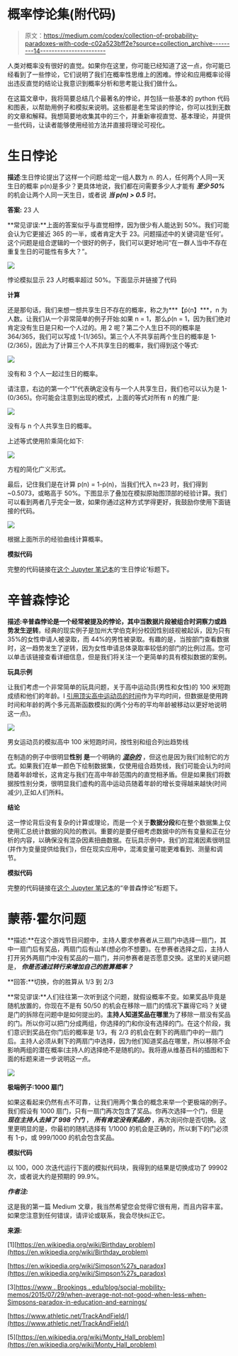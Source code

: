 # 概率悖论集(附代码)

> 原文：<https://medium.com/codex/collection-of-probability-paradoxes-with-code-c02a523bff2e?source=collection_archive---------14----------------------->

人类对概率没有很好的直觉。如果你在这里，你可能已经知道了这一点，你可能已经看到了一些悖论，它们说明了我们在概率性思维上的困难。悖论和应用概率论得出违反直觉的结论让我意识到概率分析和思考能让我们做什么。

在这篇文章中，我将简要总结几个最著名的悖论，并包括一些基本的 python 代码和图表，以帮助用例子和模拟来说明。这些都是老生常谈的悖论，你可以找到无数的文章和解释。我想简要地收集其中的三个，并重新审视直觉、基本理论，并提供一些代码，让读者能够使用经验方法并直接将理论可视化。

# **生日悖论**

**描述**:生日悖论提出了这样一个问题:给定一组人数为 *n.* 的人，任何两个人同一天生日的概率 p(n)是多少？更具体地说，我们都在问需要多少人才能有 ***至少 50%*** 的机会让两个人同一天生日，或者说 ***当 p(n) > 0.5*** 时。

**答案:** 23 人

**常见谬误:**上面的答案似乎与直觉相悖，因为很少有人能达到 50%。我们可能会认为它更接近 365 的一半，或者肯定大于 23。问题描述中的关键词是‘任何’。这个问题是组合逻辑的一个很好的例子，我们可以更好地问“在一群人当中不存在重复生日的可能性有多大？”。

![](img/cc9a772d3a77cfa4535fff9df0daf2a8.png)

悖论模拟显示 23 人时概率超过 50%。下面显示并链接了代码

**计算**

还是那句话，我们来想一想共享生日不存在的概率，称之为***【ṕ(n】***，n 为人数。让我们从一个非常简单的例子开始:如果 n = 1，那么ṕ(n = 1，因为我们绝对肯定没有生日是只和一个人过的。用 2 呢？第二个人生日不同的概率是 364/365，我们可以写成 1-(1/365)。第三个人不共享前两个生日的概率是 1-(2/365)，因此为了计算三个人不共享生日的概率，我们得到这个等式:

![](img/862789dc87f1fdd171a49f25129fbcbe.png)

没有和 3 个人一起过生日的概率。

请注意，右边的第一个“1”代表确定没有与一个人共享生日，我们也可以认为是 1-(0/365)。你可能会注意到出现的模式，上面的等式对所有 n 的推广是:

![](img/bf5e9c693c66d644baa052b370345607.png)

没有与 n 个人共享生日的概率。

上述等式使用阶乘简化如下:

![](img/13f3966a7e3a46253fcc3e1436e0e3da.png)

方程的简化广义形式。

最后，记住我们是在计算 p(n) = 1-ṕ(n)，当我们代入 n=23 时，我们得到~0.5073，或略高于 50%。下图显示了叠加在模拟原始图顶部的经验计算。我们可以看到两者几乎完全一致，如果你通过这种方式学得更好，我鼓励你使用下面链接的代码。

![](img/15ff51f1535fb456c727b4ffe26fc178.png)

根据上面所示的经验曲线计算概率。

**模拟代码**

完整的代码链接在[这个 Jupyter 笔记本](https://github.com/SunayBhat1/Writing-Code/blob/main/Paradoxes/Paradoxes.ipynb)的‘生日悖论’标题下。

# **辛普森悖论**

**描述:**辛普森悖论是一个经常被提及的悖论，其中当数据片段被组合时**洞察力或趋势发生逆转**。经典的现实例子是加州大学伯克利分校因性别歧视被起诉，因为只有 35%的女性申请人被录取，而 44%的男性被录取。有趣的是，当按部门查看数据时，这一趋势发生了逆转，因为女性申请总体录取率较低的部门的比例过高。您可以单击该链接查看详细信息，但是我们将关注一个更简单的具有模拟数据的案例。

**玩具示例**

让我们考虑一个非常简单的玩具问题，关于高中运动员(男性和女性)的 100 米短跑成绩和他们的年龄。I [引用顶尖高中运动员的时间](https://www.athletic.net/TrackAndField/)作为平均时间，但数据是使用跨时间和年龄的两个多元高斯函数模拟的(两个分布的平均年龄被移动以更好地说明这一点)。

![](img/2600055ff635b497d2d7cc2e782ad857.png)

男女运动员的模拟高中 100 米短跑时间，按性别和组合列出趋势线

在制造的例子中很明显**性别** **是**一个明确的 [***混杂的***](https://en.wikipedia.org/wiki/Confounding) ，但这也是因为我们绘制它的方式。如果我们在单一颜色下绘制数据集，仅使用组合趋势线，我们可能会认为时间随着年龄增长，这肯定与我们在高中年龄范围内的直觉相矛盾。但是如果我们将数据按性别分类，很明显我们虚构的高中运动员随着年龄的增长变得越来越快(时间减少),正如人们所料。

**结论**

这一悖论背后没有复杂的计算或理论，而是一个关于**数据分段**和在整个数据集上仅使用汇总统计数据的风险的教训。重要的是要仔细考虑数据中的所有变量和正在分析的内容，以确保没有混杂因素扭曲数据。在玩具示例中，我们的混淆因素很明显(并作为变量提供给我们)，但在现实应用中，混淆变量可能更难看到、测量和调节。

**模拟代码**

完整的代码链接在[这个 Jupyter 笔记本](https://github.com/SunayBhat1/Writing-Code/blob/main/Paradoxes/Paradoxes.ipynb)的“辛普森悖论”标题下。

# 蒙蒂·霍尔问题

**描述:**在这个游戏节目问题中，主持人要求参赛者从三扇门中选择一扇门，其中一扇门后有奖品，两扇门后有山羊(想必你不想要)。在参赛者选择之后，主持人打开另外两扇门中没有奖品的一扇门，并问参赛者是否愿意交换。这里的关键问题是， ***你是否通过转行来增加自己的胜算概率？***

**回答:**切换，你的胜算从 1/3 到 2/3

**常见谬误:**人们往往第一次听到这个问题，就假设概率不变。如果奖品毕竟是随机放置的，你现在不是有 50/50 的机会在移除一扇门的情况下赢得它吗？关键是门的拆除在问题中是如何提出的。**主持人知道奖品在哪里**为了移除一扇没有奖品的门。所以你可以把门分成两组，你选择的门和你没有选择的门。在这个阶段，我们意识到奖品在你门后的概率是 1/3，有 2/3 的机会在剩下的两扇门中的一扇门后。主持人必须从剩下的两扇门中选择，因为他们知道奖品在哪里，所以移除不会影响两组的潜在概率(主持人的选择绝不是随机的)。我将遵从维基百科的插图和下面的标题来进一步说明这一点。

![](img/d03135e037527f1a1ebef04e9b1509e5.png)

**极端例子:1000 扇门**

如果这看起来仍然有点不可靠，让我们用两个集合的概念来举一个更极端的例子。我们假设有 1000 扇门，只有一扇门再次包含了奖品。你再次选择一个门，但是 ***现在主持人去掉了 998 个门*** ， ***所有肯定没有奖品的*** ，再次询问你是否切换。这里更明显的是，你最初的随机选择有 1/1000 的机会是正确的，所以剩下的门必须有 1-p，或 999/1000 的机会包含奖品。

**模拟代码**

以 100，000 次迭代运行下面的模拟代码块，我得到的结果是切换成功了 99902 次，或者说大约是预期的 99.9%。

***作者注:***

这是我的第一篇 Medium 文章，我当然希望您会觉得它很有用，而且内容丰富。如果您注意到任何错误，请评论或联系，我会尽快纠正它。

**来源:**

[1][https://en.wikipedia.org/wiki/Birthday_problem](https://en.wikipedia.org/wiki/Birthday_problem)

[https://en.wikipedia.org/wiki/Simpson%27s_paradox](https://en.wikipedia.org/wiki/Simpson%27s_paradox)

[3][https://www . Brookings . edu/blog/social-mobility-memos/2015/07/29/when-average-not-not-good-when-less-when-Simpsons-paradox-in-education-and-earnings/](https://www.brookings.edu/blog/social-mobility-memos/2015/07/29/when-average-isnt-good-enough-simpsons-paradox-in-education-and-earnings/)

[https://www.athletic.net/TrackAndField/](https://www.athletic.net/TrackAndField/)

[5][https://en.wikipedia.org/wiki/Monty_Hall_problem](https://en.wikipedia.org/wiki/Monty_Hall_problem)
